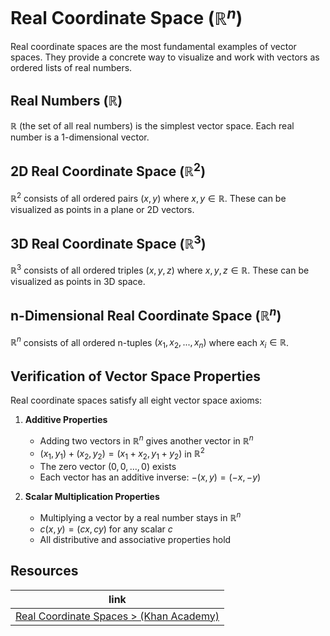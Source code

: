 # Real Coordinate Space ($\mathbb{R}^n$)

Real coordinate spaces are the most fundamental examples of vector spaces. They provide a concrete way to visualize and work with vectors as ordered lists of real numbers.

## Real Numbers ($\mathbb{R}$)
$\mathbb{R}$ (the set of all real numbers) is the simplest vector space. Each real number is a 1-dimensional vector.

## 2D Real Coordinate Space ($\mathbb{R}^2$)
$\mathbb{R}^2$ consists of all ordered pairs $(x,y)$ where $x,y \in \mathbb{R}$. These can be visualized as points in a plane or 2D vectors.

## 3D Real Coordinate Space ($\mathbb{R}^3$)
$\mathbb{R}^3$ consists of all ordered triples $(x,y,z)$ where $x,y,z \in \mathbb{R}$. These can be visualized as points in 3D space.

## n-Dimensional Real Coordinate Space ($\mathbb{R}^n$)
$\mathbb{R}^n$ consists of all ordered n-tuples $(x_1,x_2,...,x_n)$ where each $x_i \in \mathbb{R}$.

## Verification of Vector Space Properties
Real coordinate spaces satisfy all eight vector space axioms:

1. **Additive Properties**
   - Adding two vectors in $\mathbb{R}^n$ gives another vector in $\mathbb{R}^n$
   - $(x_1,y_1) + (x_2,y_2) = (x_1+x_2, y_1+y_2)$ in $\mathbb{R}^2$
   - The zero vector $(0,0,...,0)$ exists
   - Each vector has an additive inverse: $-(x,y) = (-x,-y)$

2. **Scalar Multiplication Properties**
   - Multiplying a vector by a real number stays in $\mathbb{R}^n$
   - $c(x,y) = (cx,cy)$ for any scalar $c$
   - All distributive and associative properties hold

## Resources

| link | 
| --- | 
| [Real Coordinate Spaces > (Khan Academy)](https://www.khanacademy.org/math/linear-algebra/vectors-and-spaces/vectors/v/real-coordinate-spaces) |


